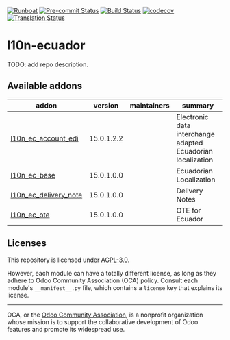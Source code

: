 
[![Runboat](https://img.shields.io/badge/runboat-Try%20me-875A7B.png)](https://runboat.odoo-community.org/builds?repo=OCA/l10n-ecuador&target_branch=15.0)
[![Pre-commit Status](https://github.com/OCA/l10n-ecuador/actions/workflows/pre-commit.yml/badge.svg?branch=15.0)](https://github.com/OCA/l10n-ecuador/actions/workflows/pre-commit.yml?query=branch%3A15.0)
[![Build Status](https://github.com/OCA/l10n-ecuador/actions/workflows/test.yml/badge.svg?branch=15.0)](https://github.com/OCA/l10n-ecuador/actions/workflows/test.yml?query=branch%3A15.0)
[![codecov](https://codecov.io/gh/OCA/l10n-ecuador/branch/15.0/graph/badge.svg)](https://codecov.io/gh/OCA/l10n-ecuador)
[![Translation Status](https://translation.odoo-community.org/widgets/l10n-ecuador-15-0/-/svg-badge.svg)](https://translation.odoo-community.org/engage/l10n-ecuador-15-0/?utm_source=widget)

<!-- /!\ do not modify above this line -->

# l10n-ecuador

TODO: add repo description.

<!-- /!\ do not modify below this line -->

<!-- prettier-ignore-start -->

[//]: # (addons)

Available addons
----------------
addon | version | maintainers | summary
--- | --- | --- | ---
[l10n_ec_account_edi](l10n_ec_account_edi/) | 15.0.1.2.2 |  | Electronic data interchange adapted Ecuadorian localization
[l10n_ec_base](l10n_ec_base/) | 15.0.1.0.0 |  | Ecuadorian Localization
[l10n_ec_delivery_note](l10n_ec_delivery_note/) | 15.0.1.0.0 |  | Delivery Notes
[l10n_ec_ote](l10n_ec_ote/) | 15.0.1.0.0 |  | OTE for Ecuador

[//]: # (end addons)

<!-- prettier-ignore-end -->

## Licenses

This repository is licensed under [AGPL-3.0](LICENSE).

However, each module can have a totally different license, as long as they adhere to Odoo Community Association (OCA)
policy. Consult each module's `__manifest__.py` file, which contains a `license` key
that explains its license.

----
OCA, or the [Odoo Community Association](http://odoo-community.org/), is a nonprofit
organization whose mission is to support the collaborative development of Odoo features
and promote its widespread use.
